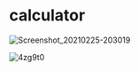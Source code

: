 # calculator

![Screenshot_20210225-203019](https://user-images.githubusercontent.com/50539698/109188271-3019a780-77ac-11eb-9675-aa9a1e13442a.png)


![4zg9t0](https://user-images.githubusercontent.com/50539698/109188503-74a54300-77ac-11eb-9c0b-ef2531a2d210.gif)

